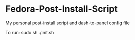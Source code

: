 # Fedora-Post-Install-Script
My personal post-install script and dash-to-panel config file

To run: sudo sh ./init.sh
